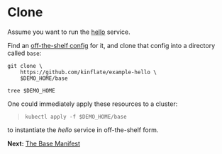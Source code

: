 # Clone

[hello]: https://github.com/monopole/hello

Assume you want to run the [hello] service.

[off-the-shelf config]: https://github.com/kinflate/example-hello

Find an [off-the-shelf config] for it, and clone that
config into a directory called `base`:

<!-- @cloneIt @test -->
```
git clone \
    https://github.com/kinflate/example-hello \
    $DEMO_HOME/base
```

<!-- @runTree @test -->
```
tree $DEMO_HOME
```

One could immediately apply these resources to a
cluster:

> ```
> kubectl apply -f $DEMO_HOME/base
> ```

to instantiate the _hello_ service in off-the-shelf form.

__Next:__ [The Base Manifest](manifest.md)

